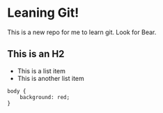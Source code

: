 # Leaning Git!

This is a new repo for me to learn git. Look for Bear. 

## This is an H2

- This is a list item
- This is another list item

```
body {
    background: red;
}
```